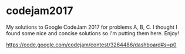# codejam2017

My solutions to Google CodeJam 2017 for problems A, B, C. I thought I found some nice and concise solutions so I'm putting them here. Enjoy!

https://code.google.com/codejam/contest/3264486/dashboard#s=p0